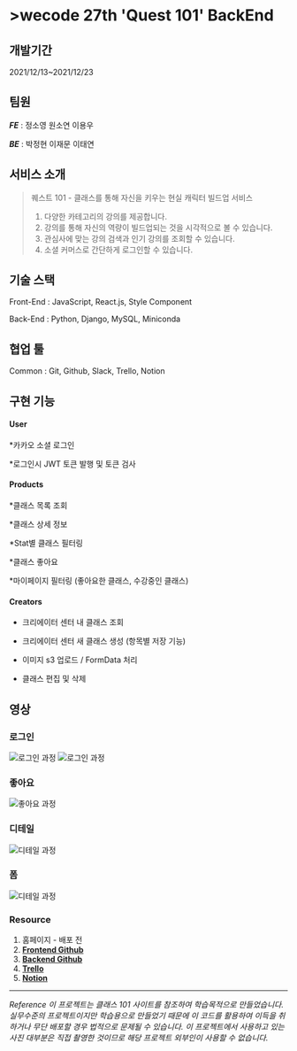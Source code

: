 # >wecode 27th 'Quest 101' BackEnd
 
## 개발기간 
2021/12/13~2021/12/23


## 팀원
 
**_FE_** : 정소영 원소연 이용우




**_BE_** : 박정현 이재문 이태연




 
## 서비스 소개
 
> 퀘스트 101 - 클래스를 통해 자신을 키우는 현실 캐릭터 빌드업 서비스 
> 1. 다양한 카테고리의 강의를 제공합니다.
> 2. 강의를 통해 자신의 역량이 빌드업되는 것을 시각적으로 볼 수 있습니다.
> 3. 관심사에 맞는 강의 검색과 인기 강의를 조회할 수 있습니다.
> 4. 소셜 커머스로 간단하게 로그인할 수 있습니다.
 


## 기술 스택
 
Front-End : JavaScript, React.js, Style Component


 
Back-End : Python, Django, MySQL, Miniconda 


 
## 협업 툴
Common : Git, Github, Slack, Trello, Notion


 
## 구현 기능



#### User



*카카오 소셜 로그인



*로그인시 JWT 토큰 발행 및 토큰 검사


 
 
#### Products



*클래스 목록 조회

*클래스 상세 정보

*Stat별 클래스 필터링

*클래스 좋아요

*마이페이지 필터링 (좋아요한 클래스, 수강중인 클래스)




#### Creators


* 크리에이터 센터 내 클래스 조회



* 크리에이터 센터 새 클래스 생성 (항목별 저장 기능)



* 이미지 s3 업로드 / FormData 처리



* 클래스 편집 및 삭제

## 영상

### 로그인

![로그인 과정](https://haileysbucket.s3.ap-northeast-2.amazonaws.com/readme/login_01.gif)
![로그인 과정](https://haileysbucket.s3.ap-northeast-2.amazonaws.com/readme/login_02.gif)

### 좋아요

![좋아요 과정](https://haileysbucket.s3.ap-northeast-2.amazonaws.com/readme/like.gif)

### 디테일

![디테일 과정](https://haileysbucket.s3.ap-northeast-2.amazonaws.com/readme/detail.gif)

### 폼

![디테일 과정](https://haileysbucket.s3.ap-northeast-2.amazonaws.com/readme/creator_form.gif)




### Resource


1. 홈페이지 - 배포 전
2. **[Frontend Github](https://github.com/wecode-bootcamp-korea/27-2nd-Quest101-frontend)**
3. **[Backend Github](https://github.com/wecode-bootcamp-korea/27-2nd-Quest101-backend)**
4. **[Trello](https://trello.com/b/dFkizfeW/%EB%8B%A5%ED%84%B0-%ED%83%80%EB%A5%B4%ED%8A%B8)**
5. **[Notion](https://www.notion.so/Quest-101-2b0f95900fd247b2934f860db447ba8d)**



- - -






 
_Reference 이 프로젝트는 클래스 101 사이트를 참조하여 학습목적으로 만들었습니다. 
실무수준의 프로젝트이지만 학습용으로 만들었기 때문에 이 코드를 활용하여 이득을 취하거나 무단 배포할 경우 법적으로 문제될 수 있습니다. 
이 프로젝트에서 사용하고 있는 사진 대부분은 직접 촬영한 것이므로 해당 프로젝트 외부인이 사용할 수 없습니다._




